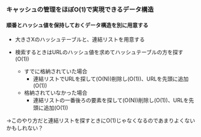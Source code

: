 ### キャッシュの管理をほぼO(1)で実現できるデータ構造

#### 順番とハッシュ値を保持しておくデータ構造を別に用意する
  
- 大きさXのハッシュテーブルと、連結リストを用意する

- 検索するときはURLのハッシュ値を求めてハッシュテーブルの方を探す(O(1))
  - すでに格納されていた場合
    - 連結リストでURLを探して(O(N))削除し(O(1))、URLを先頭に追加(O(1))
  - 格納されていなかった場合
    - 連結リストの一番後ろの要素を探して(O(N))削除し(O(1))、URLを先頭に追加(O(1))

→このやり方だと連結リストを探すときにO(1)じゃなくなるのであまりよくないかもしれない？
